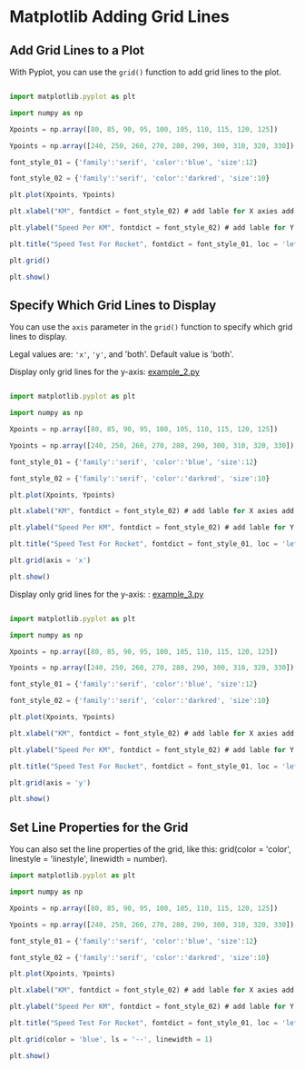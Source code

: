 # Matplotlib Adding Grid Lines

## Add Grid Lines to a Plot

With Pyplot, you can use the `grid()` function to add grid lines to the plot.

```javascript

import matplotlib.pyplot as plt

import numpy as np

Xpoints = np.array([80, 85, 90, 95, 100, 105, 110, 115, 120, 125])

Ypoints = np.array([240, 250, 260, 270, 280, 290, 300, 310, 320, 330])

font_style_01 = {'family':'serif', 'color':'blue', 'size':12}

font_style_02 = {'family':'serif', 'color':'darkred', 'size':10}

plt.plot(Xpoints, Ypoints)

plt.xlabel("KM", fontdict = font_style_02) # add lable for X axies add properties

plt.ylabel("Speed Per KM", fontdict = font_style_02) # add lable for Y axies add properties

plt.title("Speed Test For Rocket", fontdict = font_style_01, loc = 'left') # add title for plot add properties

plt.grid()

plt.show()

```

## Specify Which Grid Lines to Display

You can use the `axis` parameter in the `grid()` function to specify which grid lines to display.

Legal values are: `'x'`, `'y'`, and 'both'. Default value is 'both'.

Display only grid lines for the y-axis: [example_2.py]()

```javascript

import matplotlib.pyplot as plt

import numpy as np

Xpoints = np.array([80, 85, 90, 95, 100, 105, 110, 115, 120, 125])

Ypoints = np.array([240, 250, 260, 270, 280, 290, 300, 310, 320, 330])

font_style_01 = {'family':'serif', 'color':'blue', 'size':12}

font_style_02 = {'family':'serif', 'color':'darkred', 'size':10}

plt.plot(Xpoints, Ypoints)

plt.xlabel("KM", fontdict = font_style_02) # add lable for X axies add properties

plt.ylabel("Speed Per KM", fontdict = font_style_02) # add lable for Y axies add properties

plt.title("Speed Test For Rocket", fontdict = font_style_01, loc = 'left') # add title for plot add properties

plt.grid(axis = 'x')

plt.show()

```

Display only grid lines for the y-axis: : [example_3.py]()

```javascript

import matplotlib.pyplot as plt

import numpy as np

Xpoints = np.array([80, 85, 90, 95, 100, 105, 110, 115, 120, 125])

Ypoints = np.array([240, 250, 260, 270, 280, 290, 300, 310, 320, 330])

font_style_01 = {'family':'serif', 'color':'blue', 'size':12}

font_style_02 = {'family':'serif', 'color':'darkred', 'size':10}

plt.plot(Xpoints, Ypoints)

plt.xlabel("KM", fontdict = font_style_02) # add lable for X axies add properties

plt.ylabel("Speed Per KM", fontdict = font_style_02) # add lable for Y axies add properties

plt.title("Speed Test For Rocket", fontdict = font_style_01, loc = 'left') # add title for plot add properties

plt.grid(axis = 'y')

plt.show()

```

## Set Line Properties for the Grid

You can also set the line properties of the grid, like this: grid(color = 'color', linestyle = 'linestyle', linewidth = number).

```javascript
import matplotlib.pyplot as plt

import numpy as np

Xpoints = np.array([80, 85, 90, 95, 100, 105, 110, 115, 120, 125])

Ypoints = np.array([240, 250, 260, 270, 280, 290, 300, 310, 320, 330])

font_style_01 = {'family':'serif', 'color':'blue', 'size':12}

font_style_02 = {'family':'serif', 'color':'darkred', 'size':10}

plt.plot(Xpoints, Ypoints)

plt.xlabel("KM", fontdict = font_style_02) # add lable for X axies add properties

plt.ylabel("Speed Per KM", fontdict = font_style_02) # add lable for Y axies add properties

plt.title("Speed Test For Rocket", fontdict = font_style_01, loc = 'left') # add title for plot add properties

plt.grid(color = 'blue', ls = '--', linewidth = 1)

plt.show()

```